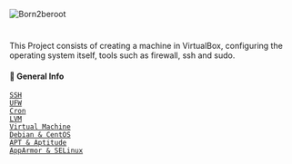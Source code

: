 ![Born2beroot](https://github.com/carlarfranca/42Projects/blob/32c32d088fea90764cc762631ca2fcf693d8b95e/born2beroot/banner-2(1).png)
# 

This Project consists of creating a machine in VirtualBox, configuring the operating system itself, tools such as firewall, ssh and sudo.<br>

#### 🤔 General Info

[`SSH`](https://www.techtarget.com/searchsecurity/definition/Secure-Shell) <br>
[`UFW`](https://help.ubuntu.com/community/UFW) <br>
[`Cron`](https://opensource.com/article/17/11/how-use-cron-linux) <br>
[`LVM`](https://wiki.ubuntu.com/Lvm) <br>
[`Virtual Machine`](https://www.oracle.com/cloud/compute/virtual-machines/what-is-virtual-machine/)<br>
[`Debian & CentOS`](https://www.openlogic.com/blog/centos-vs-debian) <br>
[`APT & Aptitude`](https://www.tecmint.com/difference-between-apt-and-aptitude/) <br>
[`AppArmor & SELinux`](https://omarine.org/blog/apparmor-vs-selinux/) <br>



<!-- 🚧
 **📌 Comando úteis** <br>
-->


